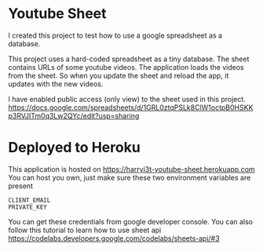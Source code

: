 # Youtube Sheet

I created this project to test how to use a google spreadsheet as a database.

This project uses a hard-coded spreadsheet as a tiny database. The sheet contains URLs of some youtube videos. The application loads the videos from the sheet. So when you update the sheet and reload the app, it updates with the new videos.

I have enabled public access (only view) to the sheet used in this project.
https://docs.google.com/spreadsheets/d/1GRL0ztqPSLk8ClW1octpB0HSKKp3RVJITm0q3Lw2QYc/edit?usp=sharing

# Deployed to Heroku
This application is hosted on https://harryi3t-youtube-sheet.herokuapp.com
You can host you own, just make sure these two environment variables are present
```
CLIENT_EMAIL
PRIVATE_KEY
```
You can get these credentials from google developer console.
You can also follow this tutorial to learn how to use sheet api https://codelabs.developers.google.com/codelabs/sheets-api/#3